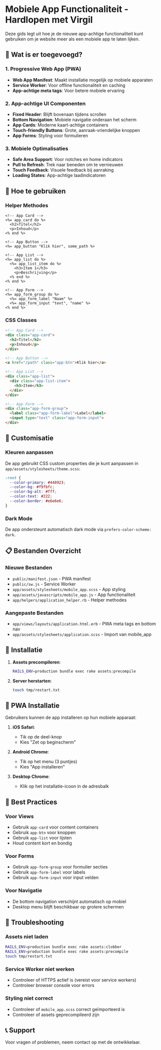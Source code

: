 # Mobiele App Functionaliteit - Hardlopen met Virgil

Deze gids legt uit hoe je de nieuwe app-achtige functionaliteit kunt gebruiken om je website meer als een mobiele app te laten lijken.

## 🚀 Wat is er toegevoegd?

### 1. Progressive Web App (PWA)
- **Web App Manifest**: Maakt installatie mogelijk op mobiele apparaten
- **Service Worker**: Voor offline functionaliteit en caching
- **App-achtige meta tags**: Voor betere mobiele ervaring

### 2. App-achtige UI Componenten
- **Fixed Header**: Blijft bovenaan tijdens scrollen
- **Bottom Navigation**: Mobiele navigatie onderaan het scherm
- **App Cards**: Moderne kaart-achtige containers
- **Touch-friendly Buttons**: Grote, aanraak-vriendelijke knoppen
- **App Forms**: Styling voor formulieren

### 3. Mobiele Optimalisaties
- **Safe Area Support**: Voor notches en home indicators
- **Pull to Refresh**: Trek naar beneden om te vernieuwen
- **Touch Feedback**: Visuele feedback bij aanraking
- **Loading States**: App-achtige laadindicatoren

## 📱 Hoe te gebruiken

### Helper Methodes

```erb
<!-- App Card -->
<%= app_card do %>
  <h2>Titel</h2>
  <p>Inhoud</p>
<% end %>

<!-- App Button -->
<%= app_button "Klik hier", some_path %>

<!-- App List -->
<%= app_list do %>
  <%= app_list_item do %>
    <h3>Item 1</h3>
    <p>Beschrijving</p>
  <% end %>
<% end %>

<!-- App Form -->
<%= app_form_group do %>
  <%= app_form_label "Naam" %>
  <%= app_form_input "text", "name" %>
<% end %>
```

### CSS Classes

```html
<!-- App Card -->
<div class="app-card">
  <h2>Titel</h2>
  <p>Inhoud</p>
</div>

<!-- App Button -->
<a href="/path" class="app-btn">Klik hier</a>

<!-- App List -->
<div class="app-list">
  <div class="app-list-item">
    <h3>Item</h3>
  </div>
</div>

<!-- App Form -->
<div class="app-form-group">
  <label class="app-form-label">Label</label>
  <input type="text" class="app-form-input">
</div>
```

## 🎨 Customisatie

### Kleuren aanpassen
De app gebruikt CSS custom properties die je kunt aanpassen in `app/assets/stylesheets/theme.scss`:

```scss
:root {
  --color-primary: #448923;
  --color-bg: #f9fbfc;
  --color-bg-alt: #fff;
  --color-text: #222;
  --color-border: #e6e6e6;
}
```

### Dark Mode
De app ondersteunt automatisch dark mode via `prefers-color-scheme: dark`.

## 📋 Bestanden Overzicht

### Nieuwe Bestanden
- `public/manifest.json` - PWA manifest
- `public/sw.js` - Service Worker
- `app/assets/stylesheets/mobile_app.scss` - App styling
- `app/assets/javascripts/mobile_app.js` - App functionaliteit
- `app/helpers/application_helper.rb` - Helper methodes

### Aangepaste Bestanden
- `app/views/layouts/application.html.erb` - PWA meta tags en bottom nav
- `app/assets/stylesheets/application.scss` - Import van mobile_app

## 🔧 Installatie

1. **Assets precompileren**:
   ```bash
   RAILS_ENV=production bundle exec rake assets:precompile
   ```

2. **Server herstarten**:
   ```bash
   touch tmp/restart.txt
   ```

## 📱 PWA Installatie

Gebruikers kunnen de app installeren op hun mobiele apparaat:

1. **iOS Safari**: 
   - Tik op de deel-knop
   - Kies "Zet op beginscherm"

2. **Android Chrome**:
   - Tik op het menu (3 puntjes)
   - Kies "App installeren"

3. **Desktop Chrome**:
   - Klik op het installatie-icoon in de adresbalk

## 🎯 Best Practices

### Voor Views
- Gebruik `app-card` voor content containers
- Gebruik `app-btn` voor knoppen
- Gebruik `app-list` voor lijsten
- Houd content kort en bondig

### Voor Forms
- Gebruik `app-form-group` voor formulier secties
- Gebruik `app-form-label` voor labels
- Gebruik `app-form-input` voor input velden

### Voor Navigatie
- De bottom navigation verschijnt automatisch op mobiel
- Desktop menu blijft beschikbaar op grotere schermen

## 🐛 Troubleshooting

### Assets niet laden
```bash
RAILS_ENV=production bundle exec rake assets:clobber
RAILS_ENV=production bundle exec rake assets:precompile
touch tmp/restart.txt
```

### Service Worker niet werken
- Controleer of HTTPS actief is (vereist voor service workers)
- Controleer browser console voor errors

### Styling niet correct
- Controleer of `mobile_app.scss` correct geïmporteerd is
- Controleer of assets geprecompileerd zijn

## 📞 Support

Voor vragen of problemen, neem contact op met de ontwikkelaar. 